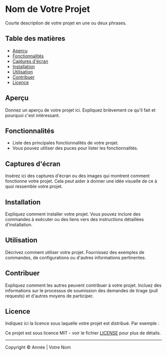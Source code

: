 # Nom de Votre Projet

Courte description de votre projet en une ou deux phrases.

## Table des matières

- [Aperçu](#aperçu)
- [Fonctionnalités](#fonctionnalités)
- [Captures d'écran](#captures-décran)
- [Installation](#installation)
- [Utilisation](#utilisation)
- [Contribuer](#contribuer)
- [Licence](#licence)

## Aperçu

Donnez un aperçu de votre projet ici. Expliquez brièvement ce qu'il fait et pourquoi c'est intéressant.

## Fonctionnalités

- Liste des principales fonctionnalités de votre projet.
- Vous pouvez utiliser des puces pour lister les fonctionnalités.

## Captures d'écran

Insérez ici des captures d'écran ou des images qui montrent comment fonctionne votre projet. Cela peut aider à donner une idée visuelle de ce à quoi ressemble votre projet.

## Installation

Expliquez comment installer votre projet. Vous pouvez inclure des commandes à exécuter ou des liens vers des instructions détaillées d'installation.

## Utilisation

Décrivez comment utiliser votre projet. Fournissez des exemples de commandes, de configurations ou d'autres informations pertinentes.

## Contribuer

Expliquez comment les autres peuvent contribuer à votre projet. Incluez des informations sur le processus de soumission des demandes de tirage (pull requests) et d'autres moyens de participer.

## Licence

Indiquez ici la licence sous laquelle votre projet est distribué. Par exemple :

Ce projet est sous licence MIT - voir le fichier [LICENSE](LICENSE) pour plus de détails.

---

Copyright © Année | Votre Nom
